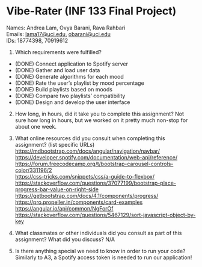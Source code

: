 # Vibe-Rater (INF 133 Final Project) #

Names: Andrea Lam, Ovya Barani, Rava Rahbari<br>
Emails: lama17@uci.edu, obarani@uci.edu<br>
IDs: 18774398, 70919612

1. Which requirements were fulfilled?

- (DONE) Connect application to Spotify server
- (DONE) Gather and load user data
- (DONE) Generate algorithms for each mood
- (DONE) Rate the user’s playlist by mood percentage
- (DONE) Build playlists based on moods
- (DONE) Compare two playlists’ compatibility
- (DONE) Design and develop the user interface 


2. How long, in hours, did it take you to complete this assignment?
Not sure how long in hours, but we worked on it pretty much non-stop for about one week.


3. What online resources did you consult when completing this assignment? (list specific URLs)
https://mdbootstrap.com/docs/angular/navigation/navbar/<br>
https://developer.spotify.com/documentation/web-api/reference/<br>
https://forum.freecodecamp.org/t/bootstrap-carousel-controls-color/331196/2<br>
https://css-tricks.com/snippets/css/a-guide-to-flexbox/<br>
https://stackoverflow.com/questions/37077199/bootstrap-place-progress-bar-value-on-right-side<br>
https://getbootstrap.com/docs/4.1/components/progress/<br>
https://pro.propeller.in/components/card-examples<br>
https://angular.io/api/common/NgForOf<br>
https://stackoverflow.com/questions/5467129/sort-javascript-object-by-key<br>

4. What classmates or other individuals did you consult as part of this assignment? What did you discuss?
N/A

5. Is there anything special we need to know in order to run your code?
Similarly to A3, a Spotify access token is needed to run our application!
